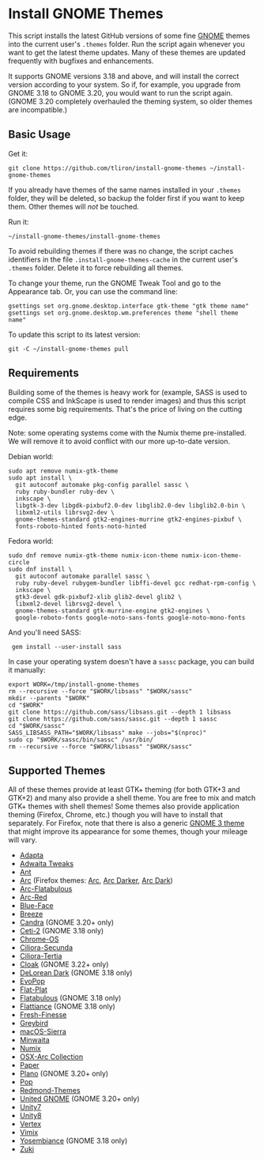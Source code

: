 Install GNOME Themes
====================

This script installs the latest GitHub versions of some fine [GNOME](https://www.gnome.org/) themes into the current user's `.themes` folder. Run the script again whenever you want to get the latest theme updates. Many of these themes are updated frequently with bugfixes and enhancements.

It supports GNOME versions 3.18 and above, and will install the correct version according to your system. So if, for example, you upgrade from GNOME 3.18 to GNOME 3.20, you would want to run the script again. (GNOME 3.20 completely overhauled the theming system, so older themes are incompatible.)


Basic Usage
-----------

Get it:

    git clone https://github.com/tliron/install-gnome-themes ~/install-gnome-themes

If you already have themes of the same names installed in your `.themes` folder, they will be deleted, so backup the folder first if you want to keep them. Other themes will _not_ be touched.

Run it:
    
    ~/install-gnome-themes/install-gnome-themes

To avoid rebuilding themes if there was no change, the script caches identifiers in the file `.install-gnome-themes-cache` in the current user's `.themes` folder. Delete it to force rebuilding all themes.

To change your theme, run the GNOME Tweak Tool and go to the Appearance tab. Or, you can use the command line:

    gsettings set org.gnome.desktop.interface gtk-theme "gtk theme name"
    gsettings set org.gnome.desktop.wm.preferences theme "shell theme name"

To update this script to its latest version:

    git -C ~/install-gnome-themes pull


Requirements
------------

Building some of the themes is heavy work for (example, SASS is used to compile CSS and InkScape is used to render images) and thus this script requires some big requirements. That's the price of living on the cutting edge.

Note: some operating systems come with the Numix theme pre-installed. We will remove it to avoid conflict with our more up-to-date version.

Debian world:

    sudo apt remove numix-gtk-theme
    sudo apt install \
      git autoconf automake pkg-config parallel sassc \
      ruby ruby-bundler ruby-dev \
      inkscape \
      libgtk-3-dev libgdk-pixbuf2.0-dev libglib2.0-dev libglib2.0-bin \
      libxml2-utils librsvg2-dev \
      gnome-themes-standard gtk2-engines-murrine gtk2-engines-pixbuf \
      fonts-roboto-hinted fonts-noto-hinted

Fedora world:

    sudo dnf remove numix-gtk-theme numix-icon-theme numix-icon-theme-circle
    sudo dnf install \
      git autoconf automake parallel sassc \
      ruby ruby-devel rubygem-bundler libffi-devel gcc redhat-rpm-config \
      inkscape \
      gtk3-devel gdk-pixbuf2-xlib glib2-devel glib2 \
      libxml2-devel librsvg2-devel \
      gnome-themes-standard gtk-murrine-engine gtk2-engines \
      google-roboto-fonts google-noto-sans-fonts google-noto-mono-fonts

And you'll need SASS:

     gem install --user-install sass

In case your operating system doesn't have a `sassc` package, you can build it manually:

    export WORK=/tmp/install-gnome-themes
    rm --recursive --force "$WORK/libsass" "$WORK/sassc"
    mkdir --parents "$WORK"
    cd "$WORK"
    git clone https://github.com/sass/libsass.git --depth 1 libsass
    git clone https://github.com/sass/sassc.git --depth 1 sassc
    cd "$WORK/sassc"
    SASS_LIBSASS_PATH="$WORK/libsass" make --jobs="$(nproc)"
    sudo cp "$WORK/sassc/bin/sassc" /usr/bin/
    rm --recursive --force "$WORK/libsass" "$WORK/sassc"


Supported Themes
----------------

All of these themes provide at least GTK+ theming (for both GTK+3 and GTK+2) and many also provide a shell theme. You are free to mix and match GTK+ themes with shell themes! Some themes also provide application theming (Firefox, Chrome, etc.) though you will have to install that separately. For Firefox, note that there is also a generic [GNOME 3 theme](https://addons.mozilla.org/en-US/firefox/addon/adwaita/) that might improve its appearance for some themes, though your mileage will vary.

* [Adapta](https://github.com/tista500/Adapta)
* [Adwaita Tweaks](https://github.com/Jazqa/adwaita-tweaks)
* [Ant](https://github.com/EliverLara/Ant)
* [Arc](https://github.com/horst3180/arc-theme) (Firefox themes: [Arc](https://addons.mozilla.org/en-US/firefox/addon/arc-theme/), [Arc Darker](https://addons.mozilla.org/en-US/firefox/addon/arc-darker-theme/), [Arc Dark](https://addons.mozilla.org/en-US/firefox/addon/arc-dark-theme/))
* [Arc-Flatabulous](https://github.com/andreisergiu98/arc-flatabulous-theme)
* [Arc-Red](https://github.com/mclmza/arc-theme-Red)
* [Blue-Face](https://github.com/Vistaus/Blue-Face)
* [Breeze](https://github.com/dirruk1/gnome-breeze)
* [Candra](https://github.com/killhellokitty/Candra-Themes-3.20) (GNOME 3.20+ only)
* [Ceti-2](https://github.com/horst3180/ceti-theme) (GNOME 3.18 only)
* [Chrome-OS](https://github.com/Elbullazul/Chrome-OS)
* [Ciliora-Secunda](https://github.com/zagortenay333/ciliora-secunda-shell)
* [Ciliora-Tertia](https://github.com/zagortenay333/ciliora-tertia-shell)
* [Cloak](https://github.com/killhellokitty/Cloak-3.22) (GNOME 3.22+ only)
* [DeLorean Dark](https://github.com/killhellokitty/DeLorean-Dark-3.18) (GNOME 3.18 only)
* [EvoPop](https://github.com/solus-cold-storage/evopop-gtk-theme)
* [Flat-Plat](https://github.com/nana-4/Flat-Plat)
* [Flatabulous](https://github.com/anmoljagetia/Flatabulous) (GNOME 3.18 only)
* [Flattiance](https://github.com/IonicaBizau/Flattiance) (GNOME 3.18 only)
* [Fresh-Finesse](https://github.com/Vistaus/Fresh-Finesse)
* [Greybird](https://github.com/shimmerproject/Greybird)
* [macOS-Sierra](https://github.com/Elbullazul/macOS-Sierra)
* [Minwaita](https://github.com/godlyranchdressing/Minwaita)
* [Numix](https://github.com/numixproject/numix-gtk-theme)
* [OSX-Arc Collection](https://github.com/LinxGem33/OSX-Arc-Darker)
* [Paper](https://github.com/snwh/paper-gtk-theme)
* [Plano](https://github.com/lassekongo83/plano-theme) (GNOME 3.20+ only)
* [Pop](https://github.com/system76/pop-gtk-theme)
* [Redmond-Themes](https://github.com/Elbullazul/Redmond-Themes)
* [United GNOME](https://github.com/godlyranchdressing/United-GNOME) (GNOME 3.20+ only)
* [Unity7](https://github.com/B00merang-Project/unity7)
* [Unity8](https://github.com/B00merang-Project/unity8)
* [Vertex](https://github.com/horst3180/vertex-theme)
* [Vimix](https://github.com/vinceliuice/vimix-gtk-themes)
* [Yosembiance](https://github.com/bsundman/Yosembiance) (GNOME 3.18 only)
* [Zuki](https://github.com/lassekongo83/zuki-themes)
